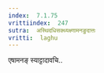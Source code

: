 ```yaml
---
index:  7.1.75
vrittiindex:  247
sutra:  अस्थिदधिसक्थ्यक्ष्णामनङुदात्तः
vritti:  laghu 
---
```


एषामनङ् स्याट्टादावचि..

